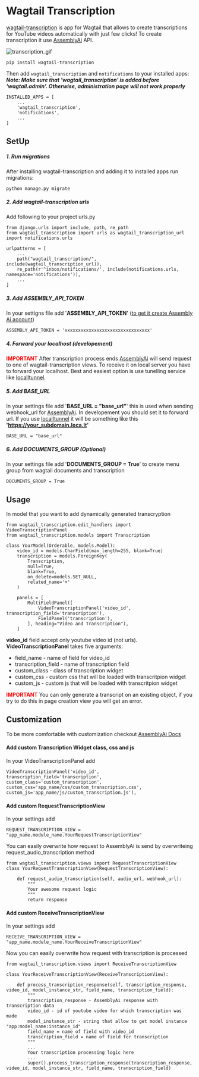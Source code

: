 # Wagtail Transcription
[wagtail-transcription](https://pypi.org/project/wagtail-transcription/ "wagtail-transcription") is app for Wagtail that allows to create transcriptions for YouTube videos automatically with just few clicks! To create transcription it use [AssemblyAi](https://www.assemblyai.com/ "AssemblyAi") API.

![transcription_gif](images/transcription_gif.gif)

```
pip install wagtail-transcription
```

Then add `wagtail_transcription` and `notifications` to your installed apps:
***Note: Make sure that 'wagtail_transcription' is added before 'wagtail.admin'. Otherwise, administration page will not work properly***
```
INSTALLED_APPS = [
    ...
    'wagtail_transcription',
	'notifications',
	...
]
```

## SetUp
##### 1. Run migrations
After installing wagtail-transcription and adding it to installed apps run migrations:
```
python manage.py migrate
```

##### 2. Add wagtail-transcription urls
Add following to your project urls.py
```
from django.urls import include, path, re_path
from wagtail_transcription import urls as wagtail_transcription_url
import notifications.urls

urlpatterns = [
	...
    path("wagtail_transcription/", include(wagtail_transcription_url)),
    re_path(r'^inbox/notifications/', include(notifications.urls, namespace='notifications')),
	...
]
```


##### 3. Add ASSEMBLY_API_TOKEN
In your settigns file add '**ASSEMBLY_API_TOKEN**' ([to get it create Assembly Ai account](https://app.assemblyai.com/signup "to get it create Assembly Ai account"))
```
ASSEMBLY_API_TOKEN = 'xxxxxxxxxxxxxxxxxxxxxxxxxxxxxxxx'
```


##### 4. Forward your localhost (developement)
<b style="color:red;">IMPORTANT</b>
After transcription process ends [AssemblyAi](https://www.assemblyai.com/ "AssemblyAi") will send request to one of wagtail-transcription views. To receive it on local server you have to forward your localhost. Best and easiest option is use tunelling service like [localltunnel](https://theboroer.github.io/localtunnel-www/ "localltunnel").

##### 5. Add BASE_URL 
In your settings file add '**BASE_URL = "base_url"**' this is used when sending webhook_url for [AssemblyAi](https://www.assemblyai.com/ "AssemblyAi"). In developement you should set it to forward url. If you use [localltunnel](https://theboroer.github.io/localtunnel-www/ "localltunnel") it will be something like this **'https://your_subdomain.loca.lt'**
```
BASE_URL = "base_url"
```

##### 6. Add DOCUMENTS_GROUP (Optional) 
In your settings file add '**DOCUMENTS_GROUP = True**'  to create menu group from wagtail documents and transcription
```
DOCUMENTS_GROUP = True
```


## Usage
In model that you want to add dynamically generated transcryption
```
from wagtail_transcription.edit_handlers import VideoTranscriptionPanel
from wagtail_transcription.models import Transcription

class YourModel(Orderable, models.Model):
    video_id = models.CharField(max_length=255, blank=True)
    transcription = models.ForeignKey(
        Transcription,
        null=True,
        blank=True,
        on_delete=models.SET_NULL,
        related_name='+'
    )

    panels = [
        MultiFieldPanel([
            VideoTranscriptionPanel('video_id', transcription_field='transcription'),
            FieldPanel('transcription'),
        ], heading="Video and Transcription"),
    ]
```
**video_id** field accept only youtube video id (not urls).<br/>
**VideoTranscriptionPanel** takes five arguments:
- field_name - name of field for video_id
- transcription_field - name of transcription field
- custom_class - class of transcription widget
- custom_css - custom css that will be loaded with transcritpion widget
- custom_js - custom js that will be loaded with transcritpion widget

<b style="color:red;">IMPORTANT</b>
You can only generate a transcript on an existing object, if you try to do this in page creation view you will get an error.

## Customization
To be more comfortable with customization checkout [AssemblyAi Docs](https://www.assemblyai.com/docs/ "AssemblyAi Docs")
#### Add custom Transcription Widget class, css and js
In your VideoTranscriptionPanel add
```
VideoTranscriptionPanel('video_id', transcription_field='transcription', custom_class='custom_transcription', custom_css='app_name/css/custom_transcription.css', custom_js='app_name/js/custom_transcription.js'),
```

#### Add custom RequestTranscriptionView
In your settings add
```
REQUEST_TRANSCRIPTION_VIEW = "app_name.module_name.YourRequestTranscriptionView"
```
You can easily overwrite how request to AssemblyAi is send by overwriteing request_audio_transcription method
```
from wagtail_transcription.views import RequestTranscriptionView
class YourRequestTranscriptionView(RequestTranscriptionView):

    def request_audio_transcription(self, audio_url, webhook_url):
        """
		Your awesome request logic
		"""
        return response
```

#### Add custom ReceiveTranscriptionView
In your settings add
```
RECEIVE_TRANSCRIPTION_VIEW = "app_name.module_name.YourReceiveTranscriptionView"
```
Now you can easily overwrite how request with transcription is processed

```
from wagtail_transcription.views import ReceiveTranscriptionView

class YourReceiveTranscriptionView(ReceiveTranscriptionView):

    def process_transcription_response(self, transcription_response, 	video_id, model_instance_str, field_name, transcription_field):
        """
        transcription_response - AssemblyAi response with transcription data 
        video_id - id of youtube video for which transcription was made
        model_instance_str - string that allow to get model instance "app:model_name:instance_id"
        field_name = name of field with video_id
        transcription_field = name of field for transcription
        """
        ...
		Your transcription processing logic here
		...
		super().process_transcription_response(transcription_response, 	video_id, model_instance_str, field_name, transcription_field)
```

